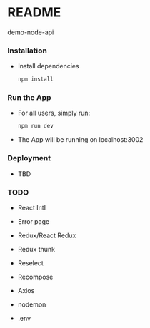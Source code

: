 # README #

demo-node-api

### Installation ###

* Install dependencies
    ```Bash
    npm install
    ```

### Run the App ###
 
* For all users, simply run:
    ```Bash
    npm run dev
    ```
    
* The App will be running on localhost:3002

### Deployment ###

* TBD

### TODO ###

* React Intl
* Error page
* Redux/React Redux
* Redux thunk
* Reselect
* Recompose
* Axios

* nodemon
* .env

